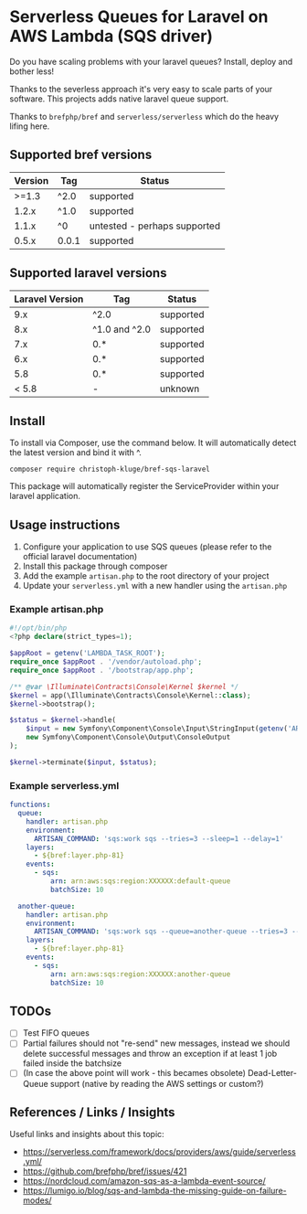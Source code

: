 # Serverless Queues for Laravel on AWS Lambda (SQS driver)

Do you have scaling problems with your laravel queues? Install, deploy and bother less!

Thanks to the severless approach it's very easy to scale parts of your software. This projects adds native laravel queue
support.

Thanks to `brefphp/bref` and `serverless/serverless` which do the heavy lifing here.

## Supported bref versions

| Version | Tag | Status                       |
|---------|-----| ---                          |
| >=1.3   | ^2.0 | supported                    |
| 1.2.x   | ^1.0 | supported                    |
| 1.1.x   | ^0  | untested - perhaps supported |
| 0.5.x   | 0.0.1 | supported                    |

## Supported laravel versions

| Laravel Version | Tag           | Status    |
|-----------------|---------------|-----------|
| 9.x             | ^2.0          | supported |
| 8.x             | ^1.0 and ^2.0 | supported |
| 7.x             | 0.*           | supported |
| 6.x             | 0.*           | supported |
| 5.8             | 0.*           | supported |
| < 5.8           | -             | unknown   |

## Install

To install via Composer, use the command below. It will automatically detect the latest version and bind it with ^.

```
composer require christoph-kluge/bref-sqs-laravel
```

This package will automatically register the ServiceProvider within your laravel application.

## Usage instructions

1. Configure your application to use SQS queues (please refer to the official laravel documentation)
2. Install this package through composer
3. Add the example `artisan.php` to the root directory of your project
4. Update your `serverless.yml` with a new handler using the `artisan.php`

### Example artisan.php

```php
#!/opt/bin/php
<?php declare(strict_types=1);

$appRoot = getenv('LAMBDA_TASK_ROOT');
require_once $appRoot . '/vendor/autoload.php';
require_once $appRoot . '/bootstrap/app.php';

/** @var \Illuminate\Contracts\Console\Kernel $kernel */
$kernel = app(\Illuminate\Contracts\Console\Kernel::class);
$kernel->bootstrap();

$status = $kernel->handle(
    $input = new Symfony\Component\Console\Input\StringInput(getenv('ARTISAN_COMMAND')),
    new Symfony\Component\Console\Output\ConsoleOutput
);

$kernel->terminate($input, $status);

```

### Example serverless.yml

```yaml
functions:
  queue:
    handler: artisan.php
    environment:
      ARTISAN_COMMAND: 'sqs:work sqs --tries=3 --sleep=1 --delay=1'
    layers:
      - ${bref:layer.php-81}
    events:
      - sqs:
          arn: arn:aws:sqs:region:XXXXXX:default-queue
          batchSize: 10

  another-queue:
    handler: artisan.php
    environment:
      ARTISAN_COMMAND: 'sqs:work sqs --queue=another-queue --tries=3 --sleep=1 --delay=1'
    layers:
      - ${bref:layer.php-81}
    events:
      - sqs:
          arn: arn:aws:sqs:region:XXXXXX:another-queue
          batchSize: 10
```

## TODOs

* [ ] Test FIFO queues
* [ ] Partial failures should not "re-send" new messages, instead we should delete successful messages and throw an
  exception if at least 1 job failed inside the batchsize
* [ ] (In case the above point will work - this becames obsolete) Dead-Letter-Queue support (native by reading the AWS
  settings or custom?)

## References / Links / Insights

Useful links and insights about this topic:

* https://serverless.com/framework/docs/providers/aws/guide/serverless.yml/
* https://github.com/brefphp/bref/issues/421
* https://nordcloud.com/amazon-sqs-as-a-lambda-event-source/
* https://lumigo.io/blog/sqs-and-lambda-the-missing-guide-on-failure-modes/
